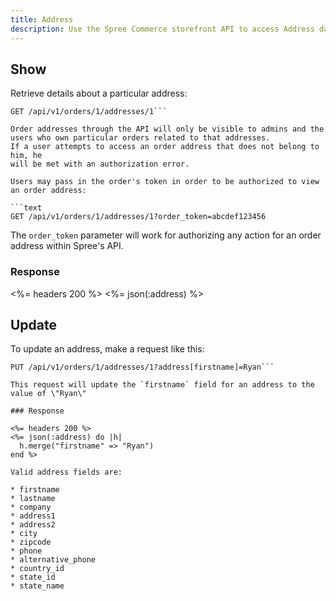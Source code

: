 ```yaml
---
title: Address
description: Use the Spree Commerce storefront API to access Address data.
---
```


## Show

Retrieve details about a particular address:

```text
GET /api/v1/orders/1/addresses/1```

Order addresses through the API will only be visible to admins and the users who own particular orders related to that addresses.
If a user attempts to access an order address that does not belong to him, he
will be met with an authorization error.

Users may pass in the order's token in order to be authorized to view an order address:

```text
GET /api/v1/orders/1/addresses/1?order_token=abcdef123456
```
The `order_token` parameter will work for authorizing any action for an order address within Spree's API.

### Response

<%= headers 200 %>
<%= json(:address) %>

## Update

To update an address, make a request like this:

```text
PUT /api/v1/orders/1/addresses/1?address[firstname]=Ryan```

This request will update the `firstname` field for an address to the value of \"Ryan\"

### Response

<%= headers 200 %>
<%= json(:address) do |h|
  h.merge("firstname" => "Ryan")
end %>

Valid address fields are:

* firstname
* lastname
* company
* address1
* address2
* city
* zipcode
* phone
* alternative_phone
* country_id
* state_id
* state_name
